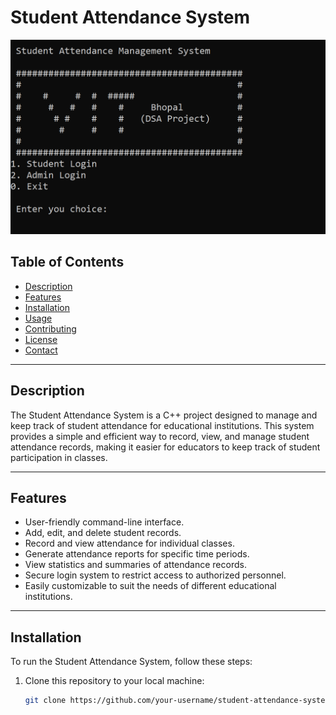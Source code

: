 # Student Attendance System

![Project Image](/Screenshot/ss_project.png)

## Table of Contents

- [Description](#description)
- [Features](#features)
- [Installation](#installation)
- [Usage](#usage)
- [Contributing](#contributing)
- [License](#license)
- [Contact](#contact)

---

## Description

The Student Attendance System is a C++ project designed to manage and keep track of student attendance for educational institutions. This system provides a simple and efficient way to record, view, and manage student attendance records, making it easier for educators to keep track of student participation in classes.

---

## Features

- User-friendly command-line interface.
- Add, edit, and delete student records.
- Record and view attendance for individual classes.
- Generate attendance reports for specific time periods.
- View statistics and summaries of attendance records.
- Secure login system to restrict access to authorized personnel.
- Easily customizable to suit the needs of different educational institutions.

---

## Installation

To run the Student Attendance System, follow these steps:

1. Clone this repository to your local machine:

   ```bash
   git clone https://github.com/your-username/student-attendance-system.git
